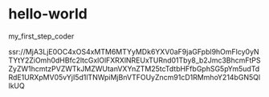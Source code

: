 # hello-world
my_first_step_coder

ssr://MjA3LjE0OC4xOS4xMTM6MTYyMDk6YXV0aF9jaGFpbl9hOmFlcy0yNTYtY2ZiOmh0dHBfc2ltcGxlOlFXRXlNREUxTURnd01Tby8_b2Jmc3BhcmFtPSZyZW1hcmtzPVZWTkJMZWUtanVXYnZTM25tcTdtbHFfbGphSG5pYm5udTdRdE1URXpMV05vYjI5d1lTNWpiMjBnVTFOUyZncm91cD1RMmhoY214bGN5QllkUQ
